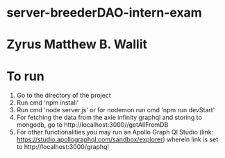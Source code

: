 # server-breederDAO-intern-exam

# Zyrus Matthew B. Wallit

# To run
1. Go to the directory of the project
2. Run cmd 'npm install'
3. Run cmd 'node server.js' or for nodemon run cmd 'npm run devStart'
4. For fetching the data from the axie infinity graphql and storing to mongodb, go to  http://localhost:3000//getAllFromDB
5. For other functionalities you may run an Apollo Graph Ql Studio (link: https://studio.apollographql.com/sandbox/explorer) wherein link is set to http://localhost:3000/graphql

